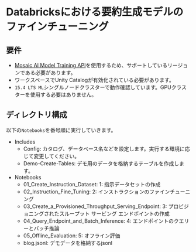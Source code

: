 # Databricksにおける要約生成モデルのファインチューニング

## 要件
- [Mosaic AI Model Training API](https://docs.databricks.com/ja/large-language-models/foundation-model-training/index.html)を使用するため、サポートしているリージョンである必要があります。
- ワークスペースでUnity Catalogが有効化されている必要があります。
- `15.4 LTS ML`シングルノードクラスターで動作確認しています。GPUクラスターを使用する必要はありません。

## ディレクトリ構成

以下の`Notebooks`を番号順に実行していきます。

- Includes
  - Config: カタログ、データベース名などを設定します。実行する環境に応じて変更してください。
  - Demo-Create-Tables: デモ用のデータを格納するテーブルを作成します。  
- Notebooks
  - 01_Create_Instruction_Dataset: 1: 指示データセットの作成
  - 02_Instruction_Fine_Tuning: 2: インストラクションのファインチューニング
  - 03_Create_a_Provisioned_Throughput_Serving_Endpoint: 3: プロビジョニングされたスループット サービング エンドポイントの作成
  - 04_Query_Endpoint_and_Batch_Inference: 4: エンドポイントのクエリーとバッチ推論
  - 05_Offline_Evaluation: 5: オフライン評価
  - blog.jsonl: デモデータを格納するjsonl
